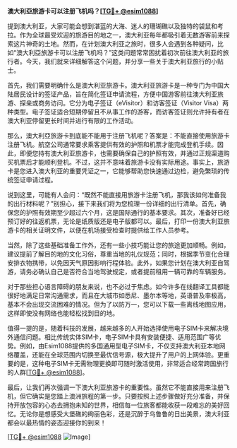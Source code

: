 **澳大利亞旅游卡可以注册飞机吗？[[TG💪+ @esim1088](https://t.me/s/esim1088)]**

提到澳大利亚，大家可能会想到湛蓝的大海、迷人的珊瑚礁以及独特的袋鼠和考拉。作为全球最受欢迎的旅游目的地之一，澳大利亚每年都吸引着无数游客前来探索这片神奇的土地。然而，在计划澳大利亚之旅时，很多人会遇到各种疑问，比如“澳大利亞旅游卡可以注册飞机吗？”这类问题常常困扰着初次前往澳大利亚的旅行者。今天，我们就来详细解答这个问题，并分享一些关于澳大利亚旅行的小贴士。

首先，我们需要明确什么是澳大利亚旅游卡。澳大利亚旅游卡是一种专门为中国大陆居民设计的签证产品，旨在简化签证申请流程，方便中国游客前往澳大利亚旅游、探亲或商务访问。它分为电子签证（eVisitor）和访客签证（Visitor Visa）两种类型。电子签证适合短期停留且不从事工作的游客，而访客签证则允许持有者在澳大利亚停留更长时间并进行有限的工作活动。

那么，澳大利亞旅游卡到底能不能用于注册飞机呢？答案是：不能直接使用旅游卡注册飞机。航空公司通常要求乘客提供有效的护照和机票才能完成登机手续。因此，即便您持有澳大利亚旅游卡，也需要确保自己的护照有效，并通过正规渠道购买机票后才能顺利登机。不过，这并不意味着旅游卡没有实际用途。事实上，旅游卡是您进入澳大利亚的重要凭证之一，它能够帮助您快速通过边检，避免繁琐的传统签证申请过程。

说到这里，可能有人会问：“既然不能直接用旅游卡注册飞机，那我该如何准备我的出行材料呢？”别担心，接下来我们将为您梳理一份详细的出行清单。首先，确保您的护照有效期至少超过六个月，这是国际通行的基本要求。其次，准备好已经预订好的往返机票，无论是纸质版还是电子版都可以。最后，打印一份澳大利亚旅游卡的相关证明文件，以便在机场接受检查时提供给工作人员参考。

当然，除了这些基础准备工作外，还有一些小技巧能让您的旅途更加顺畅。例如，建议提前了解目的地的文化习俗，尊重当地的礼仪规范；同时，根据季节变化合理安排衣物携带，以免因天气原因影响行程体验。此外，如果您计划在澳大利亚自驾游，请务必确认自己是否符合当地驾驶规定，或者提前租用一辆可靠的车辆服务。

对于那些担心语言障碍的朋友来说，也不必过于焦虑。如今许多在线翻译工具都能很好地满足日常沟通需求，而且在大城市如悉尼、墨尔本等地，英语普及率极高，基本不会出现交流困难的情况。但为了以防万一，您可以下载一些离线地图应用，这样即使没有网络也能轻松找到目的地。

值得一提的是，随着科技的发展，越来越多的人开始选择使用电子SIM卡来解决境外通信问题。相比传统实体SIM卡，电子SIM卡具有安装便捷、适用范围广等优势。例如，由Esim1088提供的多国通用型电子SIM卡，不仅支持澳大利亚本地网络覆盖，还能在全球范围内切换至最优信号源，极大提升了用户的上网体验。更重要的是，这种电子SIM卡无需物理更换即可随时激活使用，非常适合经常跨国旅行的人群[[TG💪+ @esim1088](https://t.me/s/esim1088)]。

最后，让我们再次强调一下澳大利亚旅游卡的重要性。虽然它不能直接用来注册飞机，但它确实是您踏上澳洲旅程的第一步。只要按照上述步骤做好充分准备，并保持开放包容的心态去拥抱未知的世界，相信每一位旅客都能收获一段难忘的美好回忆。无论你是想感受大堡礁的绚丽色彩，还是沉醉于乌鲁鲁的日出美景，澳大利亚都会以最热情的姿态迎接你的到来！

[[TG💪+ @esim1088](https://t.me/s/esim1088) ![Image](https://i.postimg.cc/4NQfJmqS/Snipaste-2025-05-13-00-14-12.png)]